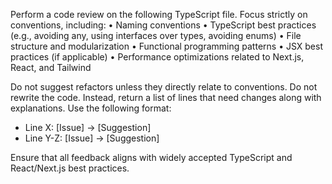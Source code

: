 Perform a code review on the following TypeScript file. Focus strictly on conventions, including:
	•	Naming conventions
	•	TypeScript best practices (e.g., avoiding any, using interfaces over types, avoiding enums)
	•	File structure and modularization
	•	Functional programming patterns
	•	JSX best practices (if applicable)
	•	Performance optimizations related to Next.js, React, and Tailwind

Do not suggest refactors unless they directly relate to conventions. Do not rewrite the code. Instead, return a list of lines that need changes along with explanations. Use the following format:

- Line X: [Issue] → [Suggestion]  
- Line Y-Z: [Issue] → [Suggestion]  

Ensure that all feedback aligns with widely accepted TypeScript and React/Next.js best practices.